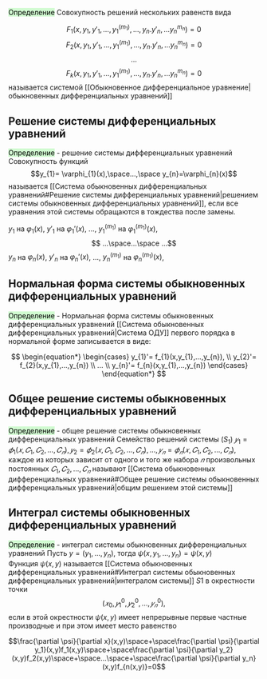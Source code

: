 <mark style="background: #BBFABBA6;">Определение</mark>
Совокупность решений нескольких равенств вида

$$F_1(x,y_{1},y'_{1}, ..., y_1^{(m_{1})},...,y_{n}. y'_{n}, ... y_{n}^{m_{n}} ) = 0$$
$$F_2(x,y_{1},y'_{1}, ..., y_1^{(m_{1})},...,y_{n}. y'_{n}, ... y_{n}^{m_{n}}) = 0$$
$$...$$
$$F_k(x,y_{1},y'_{1}, ..., y_1^{(m_{1})},...,y_{n}. y'_{n}, ... y_{n}^{m_{n}}) = 0$$
называется системой [[Обыкновенное дифференциальное уравнение|обыкновенных дифференциальных уравнений]]

## Решение системы дифференциальных уравнений

<mark style="background: #BBFABBA6;">Определение</mark> - решение системы дифференциальных уравнений
Совокупность функций
$$y_{1}= \varphi_{1}(x),\space...,\space y_{n}=\varphi_{n}(x)$$
называется [[Система обыкновенных дифференциальных уравнений#Решение системы дифференциальных уравнений|решением системы обыкновенных дифференциальных уравнений]], если все уравнения этой системы обращаются в тождества после замены. 

$y_{1}$ на $\varphi_1(x)$, $y'_1$ на $\varphi_1'(x)$, ..., $y_{1}^{(m_{1})}$ на  $\varphi_1^{(m_{1})}(x)$,
$$ ...\space...\space ...$$
$y_{n}$ на $\varphi_n(x)$, $y'_n$ на $\varphi_{n}'(x)$, ..., $y_{n}^{(m_{1})}$ на  $\varphi_n^{(m_{1})}(x)$,


## Нормальная форма системы обыкновенных дифференциальных уравнений

<mark style="background: #BBFABBA6;">Определение</mark> - Нормальная форма системы обыкновенных дифференциальных уравнений
[[Система обыкновенных дифференциальных уравнений|Система ОДУ]] первого порядка в нормальной форме записывается в виде:

$$
\begin{equation*}
\begin{cases}
y_{1}'= f_{1}(x,y_{1},...,y_{n}),
\\
y_{2}'= f_{2}(x,y_{1},...,y_{n})
\\
...
\\ 
y_{n}'= f_{n}(x,y_{1},...,y_{n})
\end{cases}
\end{equation*}
$$
## Общее решение системы обыкновенных дифференциальных уравнений

<mark style="background: #BBFABBA6;">Определение</mark> - общее решение системы обыкновенных дифференциальных уравнений
Семейство решений системы ($S_1$) $𝑦_1 = 𝜙_1(𝑥,𝐶_1,𝐶_2, ...,𝐶_𝑛), 𝑦_2 = 𝜙_2(𝑥,𝐶_1,𝐶_2, . . . ,𝐶_𝑛), . . . , 𝑦_𝑛 = 𝜙_𝑛(𝑥,𝐶_1,𝐶_2, . . . ,𝐶_𝑛),$ каждое из которых зависит от одного и того же набора $𝑛$ произвольных постоянных $𝐶_1,𝐶_2, ...,𝐶_𝑛$ называют [[Система обыкновенных дифференциальных уравнений#Общее решение системы обыкновенных дифференциальных уравнений|общим решением этой системы]]

## Интеграл системы обыкновенных дифференциальных уравнений

<mark style="background: #BBFABBA6;">Определение</mark> - интеграл системы обыкновенных дифференциальных уравнений
Пусть $y = (y_{1},..., y_{n})$, тогда $\psi(x,y_{1},...,y_{n}) = \psi(x,y)$  
Функция $\psi(x,y)$  называется [[Система обыкновенных дифференциальных уравнений#Интеграл системы обыкновенных дифференциальных уравнений|интегралом системы]]  $S1$ в
окрестности точки 
$$(𝑥_0, 𝑦_1^0, 𝑦_2^0, . . . , 𝑦_𝑛^0), $$
если в этой окрестности $\psi(x,y)$ имеет непрерывные первые частные производные и при этом имеет место равенство

$$\frac{\partial \psi}{\partial x}(x,y)\space+\space\frac{\partial \psi}{\partial y_1}(x,y)f_1(x,y)\space+\space\frac{\partial \psi}{\partial y_2}(x,y)f_2(x,y)\space+\space...\space+\space\frac{\partial \psi}{\partial y_n}(x,y)f_{n(x,y)}=0$$







